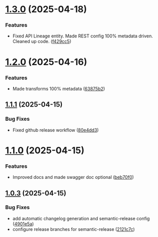 # [1.3.0](https://github.com/hasura/route-forge/compare/v1.2.0...v1.3.0) (2025-04-18)


### Features

* Fixed API Lineage entity. Made REST config 100% metadata driven. Cleaned up code. ([f429cc5](https://github.com/hasura/route-forge/commit/f429cc55a37c4f270dccb9e9d239562e6d26bd76))

# [1.2.0](https://github.com/hasura/route-forge/compare/v1.1.1...v1.2.0) (2025-04-16)


### Features

* Made transforms 100% metadata ([63875b2](https://github.com/hasura/route-forge/commit/63875b286dfe7ad8bc1147fa51d87a848aca3044))

## [1.1.1](https://github.com/hasura/route-forge/compare/v1.1.0...v1.1.1) (2025-04-15)


### Bug Fixes

* Fixed github release workflow ([80e4dd3](https://github.com/hasura/route-forge/commit/80e4dd37c76aa8f161582f76b7eb2d2268f5b17f))

# [1.1.0](https://github.com/hasura/route-forge/compare/v1.0.3...v1.1.0) (2025-04-15)

### Features

* Improved docs and made swagger doc
  optional ([beb70f0](https://github.com/hasura/route-forge/commit/beb70f066d65e4b3de6ea91daf59ee881660e80a))

## [1.0.3](https://github.com/hasura/route-forge/compare/v1.0.2...v1.0.3) (2025-04-15)

### Bug Fixes

* add automatic changelog generation and semantic-release
  config ([4901e5a](https://github.com/hasura/route-forge/commit/4901e5abfbe444f073f6f9e16743e3db9aad6372))
* configure release branches for
  semantic-release ([2121c7c](https://github.com/hasura/route-forge/commit/2121c7c9bb60977eaf5907175d67ddf2ccd3fff1))
